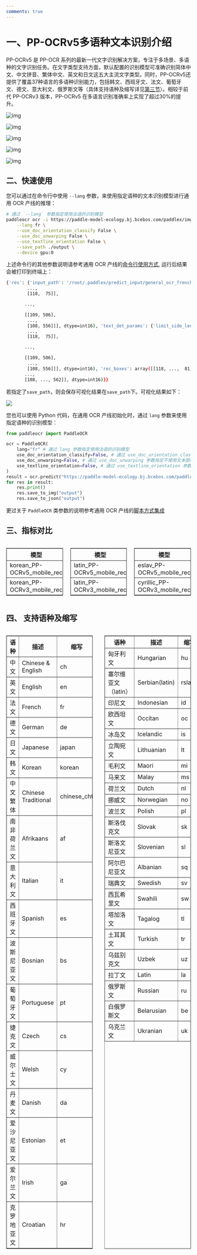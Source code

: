 ```yaml
---
comments: true
---
```


# 一、PP-OCRv5多语种文本识别介绍


PP-OCRv5 是 PP-OCR 系列的最新一代文字识别解决方案，专注于多场景、多语种的文字识别任务。在文字类型支持方面，默认配置的识别模型可准确识别简体中文、中文拼音、繁体中文、英文和日文这五大主流文字类型。同时，PP-OCRv5还提供了覆盖37种语言的多语种识别能力，包括韩文、西班牙文、法文、葡萄牙文、德文、意大利文、俄罗斯文等（具体支持语种及缩写详见[第三节](#三-支持语种及缩写)）。相较于前代 PP-OCRv3 版本，PP-OCRv5 在多语言识别准确率上实现了超过30%的提升。


![img](https://raw.githubusercontent.com/cuicheng01/PaddleX_doc_images/refs/heads/main/images/pipelines/ocr/japan_2_res.jpg)

![img](https://raw.githubusercontent.com/cuicheng01/PaddleX_doc_images/refs/heads/main/images/pipelines/ocr/french_0_res.jpg)

![img](https://raw.githubusercontent.com/cuicheng01/PaddleX_doc_images/refs/heads/main/images/pipelines/ocr/german_0_res.jpg)

![img](https://raw.githubusercontent.com/cuicheng01/PaddleX_doc_images/refs/heads/main/images/pipelines/ocr/korean_1_res.jpg)

![img](https://raw.githubusercontent.com/cuicheng01/PaddleX_doc_images/refs/heads/main/images/pipelines/ocr/ru_0.jpeg)

## 二、快速使用

您可以通过在命令行中使用 `--lang` 参数，来使用指定语种的文本识别模型进行通用 OCR 产线的推理：

```bash
# 通过 `--lang` 参数指定使用法语的识别模型
paddleocr ocr -i https://paddle-model-ecology.bj.bcebos.com/paddlex/imgs/demo_image/general_ocr_french01.png \
    --lang fr \
    --use_doc_orientation_classify False \
    --use_doc_unwarping False \
    --use_textline_orientation False \
    --save_path ./output \
    --device gpu:0 
```
上述命令行的其他参数说明请参考通用 OCR 产线的[命令行使用方式](./OCR.md#21-命令行方式), 运行后结果会被打印到终端上：

```bash
{'res': {'input_path': '/root/.paddlex/predict_input/general_ocr_french01.png', 'page_index': None, 'model_settings': {'use_doc_preprocessor': True, 'use_textline_orientation': False}, 'doc_preprocessor_res': {'input_path': None, 'page_index': None, 'model_settings': {'use_doc_orientation_classify': False, 'use_doc_unwarping': False}, 'angle': -1}, 'dt_polys': array([[[119,  23],
        ...,
        [118,  75]],

       ...,

       [[109, 506],
        ...,
        [108, 556]]], dtype=int16), 'text_det_params': {'limit_side_len': 64, 'limit_type': 'min', 'thresh': 0.3, 'max_side_limit': 4000, 'box_thresh': 0.6, 'unclip_ratio': 1.5}, 'text_type': 'general', 'textline_orientation_angles': array([-1, ..., -1]), 'text_rec_score_thresh': 0.0, 'rec_texts': ['mifere; la profpérité & les fuccès ac-', 'compagnent l’homme induftrieux.', 'Quel eft celui qui a acquis des ri-', 'cheffes, qui eft devenu puiffant, qui', 's’eft couvert de gloire, dont l’éloge', 'retentit par-tout, qui fiege au confeil', "du Roi? C'eft celui qui bannit la pa-", "reffe de fa maifon, & qui a dit à l'oifi-", 'veté : tu es mon ennemie.'], 'rec_scores': array([0.98409832, ..., 0.98091048]), 'rec_polys': array([[[119,  23],
        ...,
        [118,  75]],

       ...,

       [[109, 506],
        ...,
        [108, 556]]], dtype=int16), 'rec_boxes': array([[118, ...,  81],
       ...,
       [108, ..., 562]], dtype=int16)}}
```

若指定了`save_path`，则会保存可视化结果在`save_path`下。可视化结果如下：

<img src="https://raw.githubusercontent.com/cuicheng01/PaddleX_doc_images/main/images/pipelines/ocr/french01_res.png"/>


您也可以使用 Python 代码，在通用 OCR 产线初始化时，通过 `lang` 参数来使用指定语种的识别模型：

```python
from paddleocr import PaddleOCR

ocr = PaddleOCR(
    lang="fr" # 通过 lang 参数指定使用法语的识别模型
    use_doc_orientation_classify=False, # 通过 use_doc_orientation_classify 参数指定不使用文档方向分类模型
    use_doc_unwarping=False, # 通过 use_doc_unwarping 参数指定不使用文本图像矫正模型
    use_textline_orientation=False, # 通过 use_textline_orientation 参数指定不使用文本行方向分类模型
)
result = ocr.predict("https://paddle-model-ecology.bj.bcebos.com/paddlex/imgs/demo_image/general_ocr_french01.png")
for res in result:
    res.print()
    res.save_to_img("output")
    res.save_to_json("output")
```
更过关于 `PaddleOCR` 类参数的说明参考通用 OCR 产线的[脚本方式集成](./OCR.md#22-python脚本方式集成)


## 三、指标对比

<div style="display: flex; gap: 20px;">
  <table border="1">
    <thead>
      <tr>
        <th>模型</th>
        <th>精度</th>
      </tr>
    </thead>
    <tbody>
      <tr>
        <td>korean_PP-OCRv5_mobile_rec</td>
        <td>90.5</td>
      </tr>
      <tr>
        <td>korean_PP-OCRv3_mobile_rec</td>
        <td>18.5</td>
      </tr>
    </tbody>
  </table>
  <table border="1">
    <thead>
      <tr>
        <th>模型</th>
        <th>精度</th>
      </tr>
    </thead>
    <tbody>
      <tr>
        <td>latin_PP-OCRv5_mobile_rec</td>
        <td>84.7</td>
      </tr>
      <tr>
        <td>latin_PP-OCRv3_mobile_rec</td>
        <td>37.9</td>
      </tr>
    </tbody>
  </table>
  <table border="1">
    <thead>
      <tr>
        <th>模型</th>
        <th>精度</th>
      </tr>
    </thead>
    <tbody>
      <tr>
        <td>eslav_PP-OCRv5_mobile_rec</td>
        <td>85.8</td>
      </tr>
      <tr>
        <td>cyrillic_PP-OCRv3_mobile_rec</td>
        <td>50.2</td>
      </tr>
    </tbody>
  </table>
</div>


## 四、 支持语种及缩写

<div style="display: flex; gap: 32px;">
  <table border="1">
    <tr>
      <th>语种</th>
      <th>描述</th>
      <th>缩写</th>
    </tr>
    <tr><td>中文</td><td>Chinese & English</td><td>ch</td></tr>
    <tr><td>英文</td><td>English</td><td>en</td></tr>
    <tr><td>法文</td><td>French</td><td>fr</td></tr>
    <tr><td>德文</td><td>German</td><td>de</td></tr>
    <tr><td>日文</td><td>Japanese</td><td>japan</td></tr>
    <tr><td>韩文</td><td>Korean</td><td>korean</td></tr>
    <tr><td>中文繁体</td><td>Chinese Traditional</td><td>chinese_cht</td></tr>
    <tr><td>南非荷兰文</td><td>Afrikaans</td><td>af</td></tr>
    <tr><td>意大利文</td><td>Italian</td><td>it</td></tr>
    <tr><td>西班牙文</td><td>Spanish</td><td>es</td></tr>
    <tr><td>波斯尼亚文</td><td>Bosnian</td><td>bs</td></tr>
    <tr><td>葡萄牙文</td><td>Portuguese</td><td>pt</td></tr>
    <tr><td>捷克文</td><td>Czech</td><td>cs</td></tr>
    <tr><td>威尔士文</td><td>Welsh</td><td>cy</td></tr>
    <tr><td>丹麦文</td><td>Danish</td><td>da</td></tr>
    <tr><td>爱沙尼亚文</td><td>Estonian</td><td>et</td></tr>
    <tr><td>爱尔兰文</td><td>Irish</td><td>ga</td></tr>
    <tr><td>克罗地亚文</td><td>Croatian</td><td>hr</td></tr>
  </table>
  <table border="1">
    <tr>
      <th>语种</th>
      <th>描述</th>
      <th>缩写</th>
    </tr>
    <tr><td>匈牙利文</td><td>Hungarian</td><td>hu</td></tr>
    <tr><td>塞尔维亚文（latin）</td><td>Serbian(latin)</td><td>rslatin</td></tr>
    <tr><td>印尼文</td><td>Indonesian</td><td>id</td></tr>
    <tr><td>欧西坦文</td><td>Occitan</td><td>oc</td></tr>
    <tr><td>冰岛文</td><td>Icelandic</td><td>is</td></tr>
    <tr><td>立陶宛文</td><td>Lithuanian</td><td>lt</td></tr>
    <tr><td>毛利文</td><td>Maori</td><td>mi</td></tr>
    <tr><td>马来文</td><td>Malay</td><td>ms</td></tr>
    <tr><td>荷兰文</td><td>Dutch</td><td>nl</td></tr>
    <tr><td>挪威文</td><td>Norwegian</td><td>no</td></tr>
    <tr><td>波兰文</td><td>Polish</td><td>pl</td></tr>
    <tr><td>斯洛伐克文</td><td>Slovak</td><td>sk</td></tr>
    <tr><td>斯洛文尼亚文</td><td>Slovenian</td><td>sl</td></tr>
    <tr><td>阿尔巴尼亚文</td><td>Albanian</td><td>sq</td></tr>
    <tr><td>瑞典文</td><td>Swedish</td><td>sv</td></tr>
    <tr><td>西瓦希里文</td><td>Swahili</td><td>sw</td></tr>
    <tr><td>塔加洛文</td><td>Tagalog</td><td>tl</td></tr>
    <tr><td>土耳其文</td><td>Turkish</td><td>tr</td></tr>
    <tr><td>乌兹别克文</td><td>Uzbek</td><td>uz</td></tr>
    <tr><td>拉丁文</td><td>Latin</td><td>la</td></tr>
    <tr><td>俄罗斯文</td><td>Russian</td><td>ru</td></tr>
    <tr><td>白俄罗斯文</td><td>Belarusian</td><td>be</td></tr>
    <tr><td>乌克兰文</td><td>Ukranian</td><td>uk</td></tr>
  </table>
</div>
